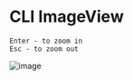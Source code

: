 # CLI ImageView

```
Enter - to zoom in
Esc - to zoom out
```
![image](https://user-images.githubusercontent.com/6136923/232869242-1e24ed27-db93-4503-b461-583f24954f45.png)
